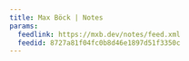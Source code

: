 ```yaml
---
title: Max Böck | Notes
params:
  feedlink: https://mxb.dev/notes/feed.xml
  feedid: 8727a81f04fc0b8d46e1897d51f3350c
---
```

